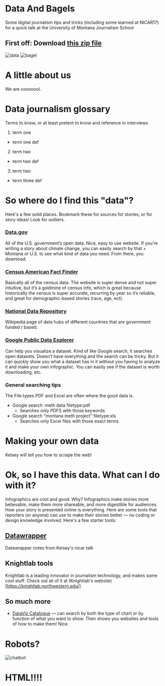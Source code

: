 # Data And Bagels
Some digital journalism tips and tricks (including some learned at NICAR17) for a quick talk at the University of Montana Journalism School 

## First off: Download [this zip file](link.com)

![data](https://media.giphy.com/media/CFkeus3K7NXBS/giphy.gif) ![bagel](https://media.giphy.com/media/ORYgct7M6YynC/giphy.gif)

# A little about us
We are cooooool. 

# Data journalism glossary
Terms to know, or at least pretent to know and reference in interviews

1. term one
  * term one def
  
2. term two
* term two def 
  
3. term two
  * term three def
  
# So where do I find this "data"?
Here's a few solid places. Bookmark these for sources for stories, or for story ideas! Look for outliers.

### [Data.gov](https://www.data.gov/)
All of the U.S. government’s open data. Nice, easy to use website. If you’re writing a story about climate change, you can easily search by that + Montana or U.S. to see what kind of data you need. From there, you download. 

### [Census American Fact Finder](https://factfinder.census.gov/faces/nav/jsf/pages/index.xhtml)
Basically all of the census data. The website is super dense and not super intuitive, but it’s a goldmine of census info, which is great because historically the census is super accurate, recurring by year so it’s reliable, and great for demographic-based stories (race, age, ect). 

### [National Data Repository](https://en.wikipedia.org/wiki/National_Data_Repository)
Wikipedia page of data hubs of different countries that are government funded / based. 

### [Google Public Data Explorer](https://www.google.com/publicdata/directory)
Can help you visualize a dataset. Kind of like Google search, it searches open datasets. Doesn’t have everything and the search can be tricky. But it can quickly show you what a dataset has in it without you having to analyze it and make your own infographic. You can easily see if the dataset is worth downloading, etc. 

### General searching tips
The File types PDF and Excel are often where the good data is.
* Google search: meth data filetype:pdf
  * Searches only PDFS with those keywords 
* Google search “montana meth project” filetype:xls 
  * Searches only Excel files with those exact terms
  
# Making your own data
Kelsey will tell you how to scrape the web! 

# Ok, so I have this data. What can I do with it?
Infographics are cool and good. Why? Infographics make stories more believable, make them more shareable, and more digestible for audiences. How your story is presented online is everything. Here are some tools that reporters (or anyone) can use to make their stories better — no coding or design knowledge involved. Here's a few starter tools:

## [Datawrapper](datawrapper.de)
Datawrapper notes from Kelsey's nicar talk 

## Knightlab tools
Knightlab is a leading innovator in journalism technology, and makes some cool stuff. Check out all of it at (Knightlab's website)[https://knightlab.northwestern.edu/]

## So much more
 * [DataViz Catalogue](http://datavizcatalogue.com/) — can search by both the type of chart or by function of what you want to show. Then shows you websites and tools of how to make them! Nice. 

# Robots? 
![chatbot](https://media.giphy.com/media/NHIecaiSc7YjK/giphy.gif)

# HTML!!!!



